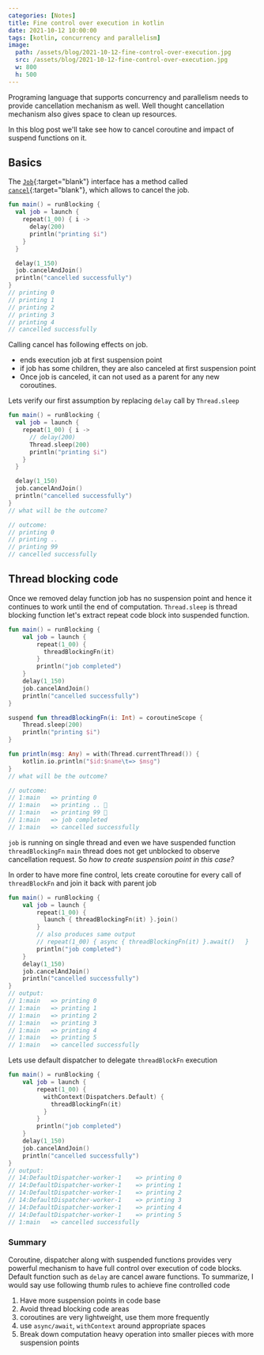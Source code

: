 ```yaml
---
categories: [Notes]
title: Fine control over execution in kotlin
date: 2021-10-12 10:00:00
tags: [kotlin, concurrency and parallelism]
image:
  path: /assets/blog/2021-10-12-fine-control-over-execution.jpg
  src: /assets/blog/2021-10-12-fine-control-over-execution.jpg
  w: 800
  h: 500
---
```

Programing language that supports concurrency and parallelism needs to provide cancellation mechanism as well. Well thought cancellation mechanism also gives space to clean up resources.

In this blog post we'll take see how to cancel coroutine and impact of suspend functions on it.

## Basics

The [`Job`](https://kotlin.github.io/kotlinx.coroutines/kotlinx-coroutines-core/kotlinx.coroutines/-job/index.html){:target="blank"} interface has a method called [`cancel`](https://kotlin.github.io/kotlinx.coroutines/kotlinx-coroutines-core/kotlinx.coroutines/cancel.html){:target="blank"}, which allows to cancel the job.

```kotlin
fun main() = runBlocking {
  val job = launch {
    repeat(1_00) { i ->
      delay(200)
      println("printing $i")
    }
  }

  delay(1_150)
  job.cancelAndJoin()
  println("cancelled successfully")
}
// printing 0
// printing 1
// printing 2
// printing 3
// printing 4
// cancelled successfully
```

Calling cancel has following effects on job.

- ends execution job at first suspension point
- if job has some children, they are also canceled at first suspension point
- Once job is canceled, it can not used as a parent for any new coroutines.

Lets verify our first assumption by replacing `delay` call by `Thread.sleep`

```kotlin
fun main() = runBlocking {
  val job = launch {
    repeat(1_00) { i ->
      // delay(200)
      Thread.sleep(200)
      println("printing $i")
    }
  }

  delay(1_150)
  job.cancelAndJoin()
  println("cancelled successfully")
}
// what will be the outcome?

// outcome:
// printing 0
// printing ..
// printing 99
// cancelled successfully
```

## Thread blocking code

Once we removed delay function job has no suspension point and hence it continues to work until the end of computation. `Thread.sleep` is thread blocking function
let's extract repeat code block into suspended function.

```kotlin
fun main() = runBlocking {
    val job = launch {
        repeat(1_00) {
          threadBlockingFn(it)
        }
        println("job completed")
    }
    delay(1_150)
    job.cancelAndJoin()
    println("cancelled successfully")
}

suspend fun threadBlockingFn(i: Int) = coroutineScope {
    Thread.sleep(200)
    println("printing $i")
}

fun println(msg: Any) = with(Thread.currentThread()) {
    kotlin.io.println("$id:$name\t=> $msg")
}
// what will be the outcome?

// outcome:
// 1:main	=> printing 0
// 1:main	=> printing .. 🧐
// 1:main	=> printing 99 🤔
// 1:main	=> job completed
// 1:main	=> cancelled successfully
```

`job` is running on single thread and even we have suspended function `threadBlockingFn` `main` thread does not get unblocked to observe cancellation request. So *how to create suspension point in this case?*

In order to have more fine control, lets create coroutine for every call of `threadBlockFn` and join it back with parent job

```kotlin
fun main() = runBlocking {
    val job = launch {
        repeat(1_00) {
          launch { threadBlockingFn(it) }.join()
        }
        // also produces same output
        // repeat(1_00) { async { threadBlockingFn(it) }.await()   }
        println("job completed")
    }
    delay(1_150)
    job.cancelAndJoin()
    println("cancelled successfully")
}
// output:
// 1:main	=> printing 0
// 1:main	=> printing 1
// 1:main	=> printing 2
// 1:main	=> printing 3
// 1:main	=> printing 4
// 1:main	=> printing 5
// 1:main	=> cancelled successfully
```

Lets use default dispatcher to delegate `threadBlockFn` execution

```kotlin
fun main() = runBlocking {
    val job = launch {
        repeat(1_00) {
          withContext(Dispatchers.Default) {
            threadBlockingFn(it)
          }
        }
        println("job completed")
    }
    delay(1_150)
    job.cancelAndJoin()
    println("cancelled successfully")
}
// output:
// 14:DefaultDispatcher-worker-1	=> printing 0
// 14:DefaultDispatcher-worker-1	=> printing 1
// 14:DefaultDispatcher-worker-1	=> printing 2
// 14:DefaultDispatcher-worker-1	=> printing 3
// 14:DefaultDispatcher-worker-1	=> printing 4
// 14:DefaultDispatcher-worker-1	=> printing 5
// 1:main	=> cancelled successfully
```

### Summary

Coroutine, dispatcher along with suspended functions provides very powerful mechanism to have full control over execution of code blocks. Default function such as `delay` are cancel aware functions.
To summarize, I would say use following thumb rules to achieve fine controlled code

1. Have more suspension points in code base
2. Avoid thread blocking code areas
3. coroutines are very lightweight, use them more frequently
4. use `async/await`, `withContext` around appropriate spaces
5. Break down computation heavy operation into smaller pieces with more suspension points
